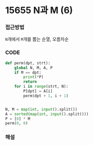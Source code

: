 # 15655 N과 M (6)



### 접근방법

`N`개에서 `M`개를 뽑는 순열, 오름차순

### CODE

```python
def perm(dpt, strt):
    global N, M, A, P
    if M == dpt:
        print(*P)
        return
    for i in range(strt, N):
        P[dpt] = A[i]
        perm(dpt + 1, i + 1)


N, M = map(int, input().split())
A = sorted(map(int, input().split()))
P = [0] * M
perm(0, 0)
```

### 해설

